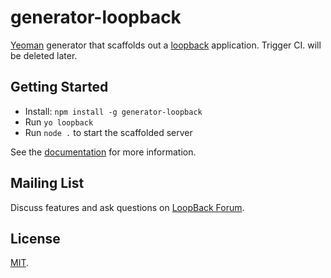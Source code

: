 # generator-loopback

[Yeoman](http://yeoman.io) generator that scaffolds out
a [loopback](http://loopback.io/) application.
Trigger CI. will be deleted later.

## Getting Started

 * Install: `npm install -g generator-loopback`
 * Run `yo loopback`
 * Run `node .` to start the scaffolded server

See the [documentation](https://loopback.io/doc/en/lb3/Application-generator.html)
for more information.

## Mailing List

Discuss features and ask questions on
[LoopBack Forum](https://groups.google.com/forum/#!forum/loopbackjs).

## License

[MIT](LICENSE).
